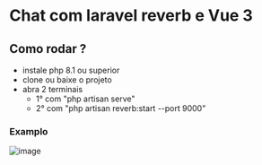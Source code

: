 # Chat com laravel reverb e Vue 3

## Como rodar ?
- instale php 8.1 ou superior
- clone ou baixe o projeto
- abra 2 terminais
  - 1° com "php artisan serve"
  - 2° com "php artisan reverb:start --port 9000"

### Examplo
![image](https://github.com/CaweAlves/chat-reverb-vue/assets/84283988/360c0395-8f53-49ed-8ee9-43e0a878be45)


